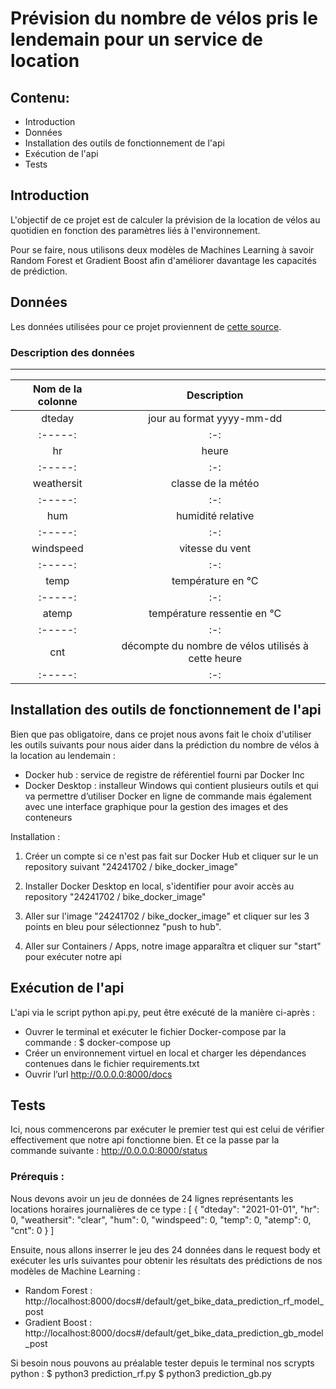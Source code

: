 # Prévision du nombre de vélos pris le lendemain pour un service de location
## Contenu:
- Introduction
- Données
- Installation des outils de fonctionnement de l'api
- Exécution de l'api
- Tests

## Introduction
L'objectif de ce projet est de calculer la prévision de la location de vélos au quotidien en fonction des paramètres liés à l'environnement.

Pour se faire, nous utilisons deux modèles de Machines Learning à savoir Random Forest et Gradient Boost afin d'améliorer davantage les capacités de prédiction.

## Données
Les données utilisées pour ce projet proviennent de <a href="https://assets-datascientest.s3-eu-west-1.amazonaws.com/de/total/bike.csv" target="_blank"> cette source</a>.

### Description des données	

*********************

| Nom de la colonne    |     Description   |
| :-----: | :-: |
| dteday        |        jour au format yyyy-mm-dd      |
| :-----: | :-: |
| hr            |        heure    |
| :-----: | :-: |
| weathersit    |        classe de la météo      |
| :-----: | :-: |
| hum           |        humidité relative       |
| :-----: | :-: |
| windspeed     |        vitesse du vent       |
| :-----: | :-: |
| temp          |        température en °C       |
| :-----: | :-: |
| atemp         |        température ressentie en °C      |
| :-----: | :-: |
| cnt           |        décompte du nombre de vélos utilisés à cette heure        |
| :-----: | :-: |



## Installation des outils de fonctionnement de l'api
Bien que pas obligatoire, dans ce projet nous avons fait le choix d'utiliser les outils suivants pour nous aider dans la prédiction du nombre de vélos à la location au lendemain  :
- Docker hub : service de registre de référentiel fourni par Docker Inc
- Docker Desktop : installeur Windows qui contient plusieurs outils et qui va permettre d’utiliser Docker en ligne de commande mais également avec une interface graphique pour la gestion des images et des conteneurs

Installation :

1. Créer un compte si ce n'est pas fait sur Docker Hub et cliquer sur le un repository suivant "24241702 / bike_docker_image"
	
2. Installer Docker Desktop en local, s'identifier pour avoir accès au repository "24241702 / bike_docker_image"
	
3. Aller sur l'image "24241702 / bike_docker_image" et cliquer sur les 3 points en bleu pour sélectionnez "push to hub".
	
4. Aller sur Containers / Apps, notre image apparaîtra et cliquer sur "start" pour exécuter notre api


## Exécution de l'api
L'api via le script python api.py, peut être exécuté de la manière ci-après :
- Ouvrer le terminal et exécuter le fichier Docker-compose par la commande : 
$ docker-compose up
- Créer un environnement virtuel en local et charger les dépendances contenues dans le fichier requirements.txt
- Ouvrir l’url http://0.0.0.0:8000/docs


## Tests
Ici, nous commencerons par exécuter le premier test qui est celui de vérifier effectivement que notre api fonctionne bien. Et ce la passe par la commande suivante : http://0.0.0.0:8000/status

### Prérequis :
Nous devons avoir un jeu de données de 24 lignes représentants les locations horaires journalières de ce type :
[
  {
    "dteday": "2021-01-01",
    "hr": 0,
    "weathersit": "clear",
    "hum": 0,
    "windspeed": 0,
    "temp": 0,
    "atemp": 0,
    "cnt": 0
  }
]

Ensuite, nous allons inserrer le jeu des 24 données dans le request body et exécuter les urls suivantes pour obtenir les résultats des prédictions de nos modèles de Machine Learning :
- Random Forest : http://localhost:8000/docs#/default/get_bike_data_prediction_rf_model_post
- Gradient Boost : http://localhost:8000/docs#/default/get_bike_data_prediction_gb_model_post

Si besoin nous pouvons au préalable tester depuis le terminal nos scrypts python :
$ python3 prediction_rf.py
$ python3 prediction_gb.py




